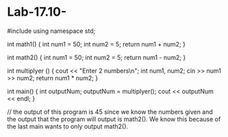 # Lab-17.10-
#include <iostream>
using namespace std;

int math1() {
  int num1 = 50;
  int num2 = 5;
  return num1 + num2;
}

int math2() {
  int num1 = 50;
  int num2 = 5;
  return num1 - num2;
}

int multiplyer () {
  cout << "Enter 2 numbers\n";
  int num1, num2;
  cin >> num1 >> num2;
  return num1 * num2;
}

int main() {
  int outputNum;
  outputNum = multiplyer(); 
  cout << outputNum << endl;
}


// the output of this program is 45 since we know the numbers given and the output that the program will output is math2(). We know this because of the last main wants to only output math2().
